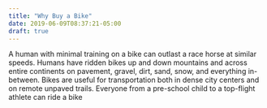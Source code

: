 ```yaml
---
title: "Why Buy a Bike"
date: 2019-06-09T08:37:21-05:00
draft: true
---
```



A human with minimal training on a bike can outlast a race horse at similar speeds. Humans have ridden bikes up and down mountains and across entire continents on pavement, gravel, dirt, sand, snow, and everything in-between. Bikes are useful for transportation both in dense city centers and on remote unpaved trails. Everyone from a pre-school child to a top-flight athlete can ride a bike 